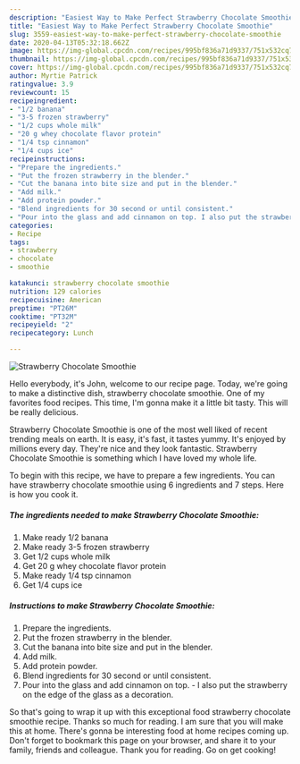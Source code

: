```yaml
---
description: "Easiest Way to Make Perfect Strawberry Chocolate Smoothie"
title: "Easiest Way to Make Perfect Strawberry Chocolate Smoothie"
slug: 3559-easiest-way-to-make-perfect-strawberry-chocolate-smoothie
date: 2020-04-13T05:32:18.662Z
image: https://img-global.cpcdn.com/recipes/995bf836a71d9337/751x532cq70/strawberry-chocolate-smoothie-recipe-main-photo.jpg
thumbnail: https://img-global.cpcdn.com/recipes/995bf836a71d9337/751x532cq70/strawberry-chocolate-smoothie-recipe-main-photo.jpg
cover: https://img-global.cpcdn.com/recipes/995bf836a71d9337/751x532cq70/strawberry-chocolate-smoothie-recipe-main-photo.jpg
author: Myrtie Patrick
ratingvalue: 3.9
reviewcount: 15
recipeingredient:
- "1/2 banana"
- "3-5 frozen strawberry"
- "1/2 cups whole milk"
- "20 g whey chocolate flavor protein"
- "1/4 tsp cinnamon"
- "1/4 cups ice"
recipeinstructions:
- "Prepare the ingredients."
- "Put the frozen strawberry in the blender."
- "Cut the banana into bite size and put in the blender."
- "Add milk."
- "Add protein powder."
- "Blend ingredients for 30 second or until consistent."
- "Pour into the glass and add cinnamon on top. I also put the strawberry on the edge of the glass as a decoration."
categories:
- Recipe
tags:
- strawberry
- chocolate
- smoothie

katakunci: strawberry chocolate smoothie 
nutrition: 129 calories
recipecuisine: American
preptime: "PT26M"
cooktime: "PT32M"
recipeyield: "2"
recipecategory: Lunch

---
```



![Strawberry Chocolate Smoothie](https://img-global.cpcdn.com/recipes/995bf836a71d9337/751x532cq70/strawberry-chocolate-smoothie-recipe-main-photo.jpg)

Hello everybody, it's John, welcome to our recipe page. Today, we're going to make a distinctive dish, strawberry chocolate smoothie. One of my favorites food recipes. This time, I'm gonna make it a little bit tasty. This will be really delicious.

Strawberry Chocolate Smoothie is one of the most well liked of recent trending meals on earth. It is easy, it's fast, it tastes yummy. It's enjoyed by millions every day. They're nice and they look fantastic. Strawberry Chocolate Smoothie is something which I have loved my whole life.




To begin with this recipe, we have to prepare a few ingredients. You can have strawberry chocolate smoothie using 6 ingredients and 7 steps. Here is how you cook it.

<!--inarticleads1-->

##### The ingredients needed to make Strawberry Chocolate Smoothie:

1. Make ready 1/2 banana
1. Make ready 3-5 frozen strawberry
1. Get 1/2 cups whole milk
1. Get 20 g whey chocolate flavor protein
1. Make ready 1/4 tsp cinnamon
1. Get 1/4 cups ice




<!--inarticleads2-->

##### Instructions to make Strawberry Chocolate Smoothie:

1. Prepare the ingredients.
1. Put the frozen strawberry in the blender.
1. Cut the banana into bite size and put in the blender.
1. Add milk.
1. Add protein powder.
1. Blend ingredients for 30 second or until consistent.
1. Pour into the glass and add cinnamon on top. - I also put the strawberry on the edge of the glass as a decoration.




So that's going to wrap it up with this exceptional food strawberry chocolate smoothie recipe. Thanks so much for reading. I am sure that you will make this at home. There's gonna be interesting food at home recipes coming up. Don't forget to bookmark this page on your browser, and share it to your family, friends and colleague. Thank you for reading. Go on get cooking!
